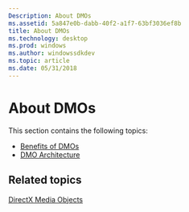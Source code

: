```yaml
---
Description: About DMOs
ms.assetid: 5a847e0b-dabb-40f2-a1f7-63bf3036ef8b
title: About DMOs
ms.technology: desktop
ms.prod: windows
ms.author: windowssdkdev
ms.topic: article
ms.date: 05/31/2018
---
```


# About DMOs

This section contains the following topics:

-   [Benefits of DMOs](benefits-of-dmos.md)
-   [DMO Architecture](dmo-architecture.md)

## Related topics

<dl> <dt>

[DirectX Media Objects](directx-media-objects.md)
</dt> </dl>

 

 



